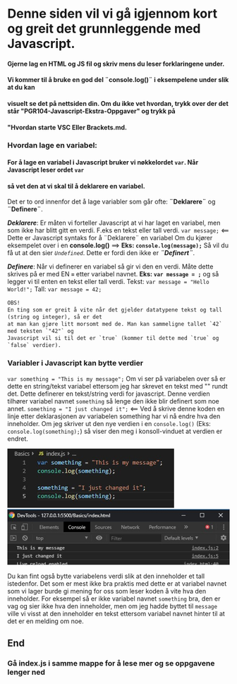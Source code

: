 # Denne siden vil vi gå igjennom kort og greit det grunnleggende med Javascript.

#### Gjerne lag en HTML og JS fil og skriv mens du leser forklaringene under.
#### Vi kommer til å bruke en god del ¨console.log()¨ i eksempelene under slik at du kan 
#### visuelt se det på nettsiden din. Om du ikke vet hvordan, trykk over der det står "PGR104-Javascript-Ekstra-Oppgaver" og trykk på
#### **"Hvordan starte VSC Eller Brackets.md.**

### Hvordan lage en variabel:
#### For å lage en variabel i Javascript bruker vi nøkkelordet `var`. Når Javascript leser ordet `var`
#### så vet den at vi skal til å deklarere en variabel. 

Det er to ord innenfor det å lage variabler som går ofte: **¨Deklarere¨** og **¨Definere¨**.

**_Deklarere_**: Er måten vi forteller Javascript at vi har laget en variabel, men som ikke har blitt 
gitt en verdi. F.eks en tekst eller tall verdi.
`var message;` <== Dette er Javascript syntaks for å ¨Deklarere¨ en variabel
Om du kjører eksempelet over i en **console.log()** ==> **Eks: `console.log(message);`**
Så vil du få ut at den sier *`Undefined`*. Dette er fordi den ikke er **_¨Definert¨_**.

**_Definere_**: Når vi definerer en variabel så gir vi den en verdi. Måte dette skrives på er med EN **`=`** 
etter variabel navnet. **Eks: `var message = ;`** og så legger vi til enten en tekst eller tall verdi.
Tekst: `var message = "Hello World!";`
Tall: `var message = 42;`

```
OBS!
En ting som er greit å vite når det gjelder datatypene tekst og tall (string og integer), så er det 
at man kan gjøre litt morsomt med de. Man kan sammeligne tallet `42` med teksten `"42"` og 
Javascript vil si til det er `true` (kommer til dette med `true` og `false` verdier).
```

### Variabler i Javascript kan bytte verdier
`var something = "This is my message";`
Om vi ser på variabelen over så er dette en string/tekst variabel ettersom jeg har skrevet en tekst med "" rundt det. Dette definerer en tekst/string verdi for javascript. Denne verdien tilhører variabel navnet `something` så lenge den ikke blir definert som noe annet.
`something = "I just changed it";` <== Ved å skrive denne koden en linje etter deklarasjonen av variabelen something har vi nå endre hva den inneholder. Om jeg skriver ut den nye verdien i en `console.log()` (Eks: `console.log(something);`) så viser den meg i konsoll-vinduet at verdien er endret.

<img src="Basics-Img/bytteAvVariabel.jpg">
<img src="Basics-Img/bytteAvVariabelKonsoll.jpg">

Du kan fint også bytte variabelens verdi slik at den inneholder et tall istedenfor. Det som er mest ikke bra praktis med dette er at variabel navnet som vi lager burde gi mening for oss som leser koden å vite hva den inneholder. For eksempel så er ikke variabel navnet `something` bra, den er vag og sier ikke hva den inneholder, men om jeg hadde byttet til `message` ville vi visst at den inneholder en tekst ettersom variabel navnet hinter til at det er en melding om noe.

## End
### Gå index.js i samme mappe for å lese mer og se oppgavene lenger ned


